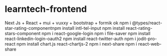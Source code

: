 # learntech-frontend

Next Js + React + mui + vuxxy + bootstrap + formik
ok
npm i @types/react-star-rating-componentnpm install intl-tel-input
npm install react-rating-stars-component
npm i react-google-login
npm i file-saver
npm install react-linkedin-login-oauth2
npm install react-twitter-auth
npm i jodit-pro-react
npm install chart.js react-chartjs-2
npm i next-share
npm i react-web-share
